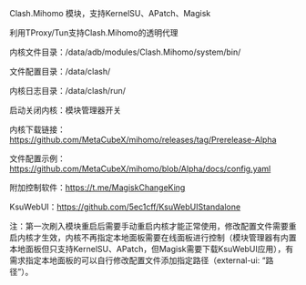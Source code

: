 Clash.Mihomo 模块，支持KernelSU、APatch、Magisk

利用TProxy/Tun支持Clash.Mihomo的透明代理

内核文件目录：/data/adb/modules/Clash.Mihomo/system/bin/

文件配置目录：/data/clash/

内核日志目录：/data/clash/run/

启动关闭内核：模块管理器开关

内核下载链接：https://github.com/MetaCubeX/mihomo/releases/tag/Prerelease-Alpha

文件配置示例：https://github.com/MetaCubeX/mihomo/blob/Alpha/docs/config.yaml

附加控制软件：https://t.me/MagiskChangeKing

KsuWebUI：https://github.com/5ec1cff/KsuWebUIStandalone

注：第一次刷入模块重启后需要手动重启内核才能正常使用，修改配置文件需要重启内核才生效，内核不再指定本地面板需要在线面板进行控制（模块管理器有内置本地面板但只支持KernelSU、APatch，但Magisk需要下载KsuWebUI应用），有需求指定本地面板的可以自行修改配置文件添加指定路径（external-ui: “路径”）。
